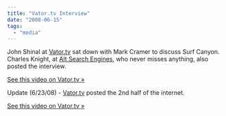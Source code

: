 ```yaml
---
title: "Vator.tv Interview"
date: "2008-06-15"
tags: 
  - "media"
---
```


John Shinal at [Vator.tv](http://www.vator.tv/news/show/surf-canyon-interview-08-10) sat down with Mark Cramer to discuss Surf Canyon. Charles Knight, at [Alt Search Engines](http://altsearchengines.com/2008/06/14/surf-canyon-ceo-cramer-improving-search-results/), who never misses anything, also posted the interview.

[See this video on Vator.tv »](http://www.vator.tv/news/show/2008-06-12-surf-canyon-ceo-cramer-on-improving-search-results)

Update (6/23/08) - [Vator.tv](http://www.vator.tv/news/show/2008-06-23-surf-canyon-ceo-cramer-on-paying-for-search) posted the 2nd half of the internet.

[See this video on Vator.tv »](http://www.vator.tv/news/show/2008-06-23-surf-canyon-ceo-cramer-on-paying-for-search)
